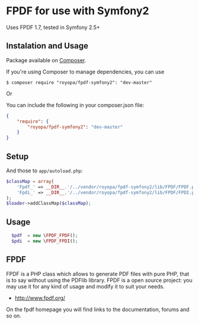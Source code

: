 FPDF for use with Symfony2
==========================

Uses FPDF 1.7, tested in Symfony 2.5+

## Instalation and Usage 

Package available on [Composer](https://packagist.org/packages/royopa/fpdf-symfony2).

If you're using Composer to manage dependencies, you can use

    $ composer require "royopa/fpdf-symfony2": "dev-master"

Or

You can include the following in your composer.json file:

```json
{
    "require": {
        "royopa/fpdf-symfony2": "dev-master"
    }
}
```

Setup
-----

And those to `app/autoload.php`:

```php
$classMap = array(
    'Fpdf_' => __DIR__.'/../vendor/royopa/fpdf-symfony2/lib/FPDF/FPDF.php',
    'Fpdi_' => __DIR__.'/../vendor/royopa/fpdf-symfony2/lib/FPDF/FPDI.php'
);
$loader->addClassMap($classMap);    
```

Usage
-----

```php
  $pdf  = new \FPDF_FPDF();
  $pdi  = new \FPDF_FPDI();	
```

FPDF
-----
FPDF is a PHP class which allows to generate PDF files with pure PHP, that is to say without using the PDFlib library. FPDF is a open source project: you may use it for any kind of usage and modify it to suit your needs.

- http://www.fpdf.org/

On the fpdf homepage you will find links to the documentation, forums and so on.
